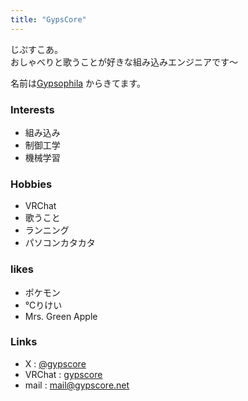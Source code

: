 ```yaml
---
title: "GypsCore"
---
```

じぷすこあ。<br>
おしゃべりと歌うことが好きな組み込みエンジニアです～<br>

名前は[Gypsophila](https://en.wikipedia.org/wiki/Gypsophila) からきてます。<br>

### Interests
- 組み込み
- 制御工学
- 機械学習

### Hobbies
- VRChat
- 歌うこと
- ランニング
- パソコンカタカタ

### likes
- ポケモン
- ℃りけい
- Mrs. Green Apple

### Links
- X : [@gypscore](https://twitter.com/gypscore)
- VRChat : [gypscore](https://vrchat.com/home/user/usr_0a5b0eed-6ee8-4003-9453-1071ae4d8656)
- mail : mail@gypscore.net
